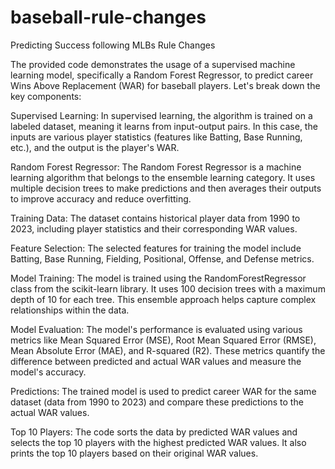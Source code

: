 # baseball-rule-changes
Predicting Success following MLBs Rule Changes 

The provided code demonstrates the usage of a supervised machine learning model, specifically a Random Forest Regressor, to predict career Wins Above Replacement (WAR) for baseball players. Let's break down the key components:

Supervised Learning: In supervised learning, the algorithm is trained on a labeled dataset, meaning it learns from input-output pairs. In this case, the inputs are various player statistics (features like Batting, Base Running, etc.), and the output is the player's WAR.

Random Forest Regressor: The Random Forest Regressor is a machine learning algorithm that belongs to the ensemble learning category. It uses multiple decision trees to make predictions and then averages their outputs to improve accuracy and reduce overfitting.

Training Data: The dataset contains historical player data from 1990 to 2023, including player statistics and their corresponding WAR values.

Feature Selection: The selected features for training the model include Batting, Base Running, Fielding, Positional, Offense, and Defense metrics.

Model Training: The model is trained using the RandomForestRegressor class from the scikit-learn library. It uses 100 decision trees with a maximum depth of 10 for each tree. This ensemble approach helps capture complex relationships within the data.

Model Evaluation: The model's performance is evaluated using various metrics like Mean Squared Error (MSE), Root Mean Squared Error (RMSE), Mean Absolute Error (MAE), and R-squared (R2). These metrics quantify the difference between predicted and actual WAR values and measure the model's accuracy.

Predictions: The trained model is used to predict career WAR for the same dataset (data from 1990 to 2023) and compare these predictions to the actual WAR values.

Top 10 Players: The code sorts the data by predicted WAR values and selects the top 10 players with the highest predicted WAR values. It also prints the top 10 players based on their original WAR values.
